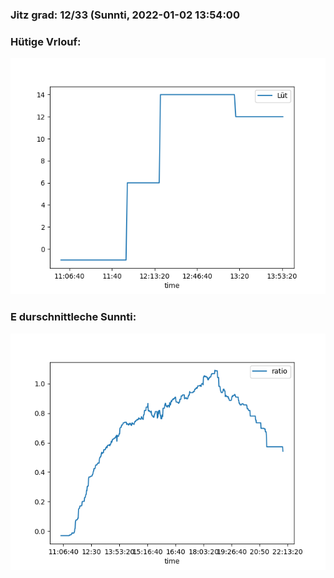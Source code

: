 ### Jitz grad: 12/33 (Sunnti, 2022-01-02 13:54:00

### Hütige Vrlouf:
![Graph](Today.png)

### E durschnittleche Sunnti:
![Graph](Sunnti.png)